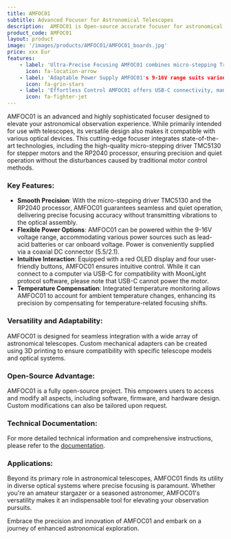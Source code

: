 ```yaml
---
title: AMFOC01
subtitle: Advanced Focuser for Astronomical Telescopes
description:  AMFOC01 is Open-source accurate focuser for astronomical telescopes with USB-C interface. A perfect tool for precise image focusing. Focuser can be controlled from your computer or trought the manual wire controller. Ideal for amateur and professional astronomers with a desire to improve your observational skills. 
product_code: AMFOC01
layout: product
image: '/images/products/AMFOC01/AMFOC01_boards.jpg'
price: xxx Eur
features:
    - label: 'Ultra-Precise Focusing AMFOC01 combines micro-stepping Trimatic driver for vibration-free, precise focusing.'
      icon: fa-location-arrow
    - label: 'Adaptable Power Supply AMFOC01's 9-16V range suits various sources, including lead-acid or li-ion batteries, via standard coaxial DC connector.'
      icon: fa-grin-stars
    - label: 'Effortless Control AMFOC01 offers USB-C connectivity, manual control, and red OLED display for intuitive interface.'
      icon: fa-fighter-jet
---
```



AMFOC01 is an advanced and highly sophisticated focuser designed to elevate your astronomical observation experience. While primarily intended for use with telescopes, its versatile design also makes it compatible with various optical devices. This cutting-edge focuser integrates state-of-the-art technologies, including the high-quality micro-stepping driver TMC5130 for stepper motors and the RP2040 processor, ensuring precision and quiet operation without the disturbances caused by traditional motor control methods.

### Key Features:

 * **Smooth Precision**: With the micro-stepping driver TMC5130 and the RP2040 processor, AMFOC01 guarantees seamless and quiet operation, delivering precise focusing accuracy without transmitting vibrations to the optical assembly.
 * **Flexible Power Options**: AMFOC01 can be powered within the 9-16V voltage range, accommodating various power sources such as lead-acid batteries or car onboard voltage. Power is conveniently supplied via a coaxial DC connector (5.5/2.1).
 * **Intuitive Interaction**: Equipped with a red OLED display and four user-friendly buttons, AMFOC01 ensures intuitive control. While it can connect to a computer via USB-C for compatibility with MoonLight protocol software, please note that USB-C cannot power the motor.
 * **Temperature Compensation**: Integrated temperature monitoring allows AMFOC01 to account for ambient temperature changes, enhancing its precision by compensating for temperature-related focusing shifts.


### Versatility and Adaptability:
AMFOC01 is designed for seamless integration with a wide array of astronomical telescopes. Custom mechanical adapters can be created using 3D printing to ensure compatibility with specific telescope models and optical systems.

### Open-Source Advantage:
AMFOC01 is a fully open-source project. This empowers users to access and modify all aspects, including software, firmware, and hardware design. Custom modifications can also be tailored upon request.

### Technical Documentation:
For more detailed technical information and comprehensive instructions, please refer to the [documentation](https://docs.astrometers.eu/).

### Applications:
Beyond its primary role in astronomical telescopes, AMFOC01 finds its utility in diverse optical systems where precise focusing is paramount. Whether you're an amateur stargazer or a seasoned astronomer, AMFOC01's versatility makes it an indispensable tool for elevating your observation pursuits.

Embrace the precision and innovation of AMFOC01 and embark on a journey of enhanced astronomical exploration.